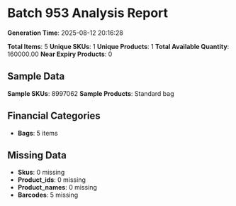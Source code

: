 # Batch 953 Analysis Report

**Generation Time**: 2025-08-12 20:16:28

**Total Items**: 5
**Unique SKUs**: 1
**Unique Products**: 1
**Total Available Quantity**: 160000.00
**Near Expiry Products**: 0

## Sample Data
**Sample SKUs**: 8997062
**Sample Products**: Standard bag

## Financial Categories
- **Bags**: 5 items

## Missing Data
- **Skus**: 0 missing
- **Product_ids**: 0 missing
- **Product_names**: 0 missing
- **Barcodes**: 5 missing
